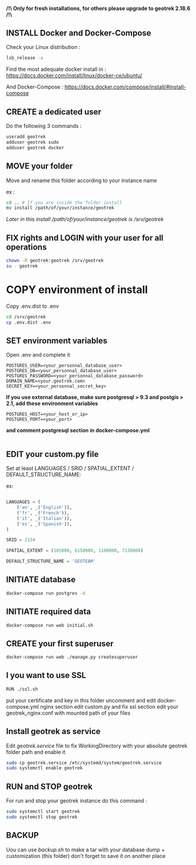 #### /!\ Only for fresh installations, for others please upgrade to geotrek 2.18.6 /!\


## INSTALL Docker and Docker-Compose
Check your Linux distribution :
```bash
lsb_release -a 
```
Find the most adequate docker install in :
https://docs.docker.com/install/linux/docker-ce/ubuntu/

And Docker-Compose :
https://docs.docker.com/compose/install/#install-compose

## CREATE a dedicated user
Do the following 3 commands :

```bash
useradd geotrek
adduser geotrek sudo
adduser geotrek docker
```

## MOVE your folder

Move and rename this folder according to your instance name

ex : 

```bash
cd .. # If you are inside the folder install
mv install /path/of/your/instance/geotrek
```
*Later in this install /path/of/your/instance/geotrek is /srv/geotrek*

## FIX rights and LOGIN with your user for all operations
```bash
chown -R geotrek:geotrek /srv/geotrek
su - geotrek
```

# COPY environment of install

Copy .env.dist to .env

```bash
cd /srv/geotrek
cp .env.dist .env

```

## SET environment variables

Open .env and complete it
```dotenv
POSTGRES_USER=<your_personnal_database_user>
POSTGRES_DB=<your_personnal_database_user>
POSTGRES_PASSWORD=<your_personnal_database_password>
DOMAIN_NAME=<your.geotrek.com>
SECRET_KEY=<your_personnal_secret_key>
```
**If you use external database, make sure postgresql > 9.3
and postgis > 2.1, add these environment variables**
```dotenv
POSTGRES_HOST=<your_host_or_ip>
POSTGRES_PORT=<your_port>
```
**and comment postgresql section in docker-compose.yml**
```python

```

## EDIT your custom.py file
Set at least LANGUAGES / SRID / SPATIAL_EXTENT / DEFAULT_STRUCTURE_NAME:

ex:
```python

LANGUAGES = (
    ('en', _('English')),
    ('fr', _('French')),
    ('it', _('Italian')),
    ('es', _('Spanish')),
)

SRID = 2154

SPATIAL_EXTENT = (105000, 6150000, 1100000, 7150000)

DEFAULT_STRUCTURE_NAME = 'GEOTEAM'
```

## INITIATE database

```bash
docker-compose run postgres -d
```

## INITIATE required data

```bash
docker-compose run web initial.sh
```

## CREATE your first superuser

```bash
docker-compose run web ./manage.py createsuperuser
```

## I you want to use SSL
```bash
RUN ./ssl.sh
```
put your certificate and key in this folder
uncomment and edit docker-compose.yml nginx section
edit custom.py and fix ssl section
edit your geotrek_nginx.conf with mounted path of your files

## Install geotrek as service
Edit *geotrek.service* file to fix 
WorkingDirectory with your absolute geotrek folder path
and enable it
```bash
sudo cp geotrek.service /etc/systemd/system/geotrek.service
sudo systemctl enable geotrek
```

## RUN and STOP geotrek
For run and stop your geotrek instance do this command :
```bash
sudo systemctl start geotrek
sudo systemctl stop geotrek
```

## BACKUP

Uou can use *backup.sh* to make a tar with your database dump + customization (this folder)
don't forget to save it on another place